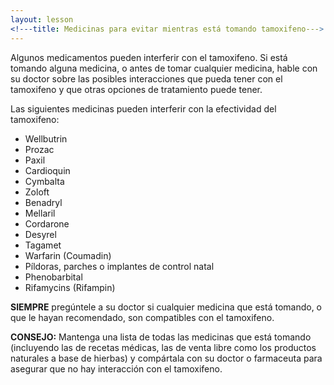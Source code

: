 ```yaml
---
layout: lesson
<!---title: Medicinas para evitar mientras está tomando tamoxifeno--->
---
```


Algunos medicamentos pueden interferir con el tamoxifeno. Si está tomando alguna medicina, o antes de tomar cualquier medicina, hable con su doctor sobre las posibles interacciones que pueda tener con el tamoxifeno y que otras opciones de tratamiento puede tener.  

Las siguientes medicinas pueden interferir con la efectividad del tamoxifeno:

* Wellbutrin
* Prozac
* Paxil
* Cardioquin
* Cymbalta
* Zoloft
* Benadryl
* Mellaril
* Cordarone
* Desyrel
* Tagamet
* Warfarin (Coumadin)
* Píldoras, parches o implantes de control natal
* Phenobarbital
* Rifamycins (Rifampin)

**SIEMPRE** pregúntele a su doctor si cualquier medicina que está tomando, o que le hayan recomendado, son compatibles con el tamoxifeno.

**CONSEJO:** Mantenga una lista de todas las medicinas que está tomando (incluyendo las de recetas médicas, las de venta libre como los productos naturales a base de hierbas) y compártala con su doctor o farmaceuta para asegurar que no hay interacción con el tamoxifeno. 
